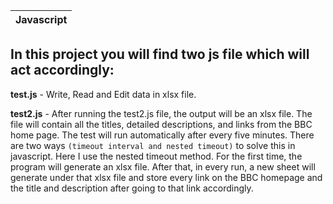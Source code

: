 
|Javascript|
|--|

## In this project you will find two js file which will act accordingly:

**test.js** - Write, Read and Edit data in xlsx file.

**test2.js** - After running the test2.js file, the output will be an xlsx file. The file will contain all the titles, detailed descriptions, and links from the BBC home page. The test will run automatically after every five minutes. There are two ways `(timeout interval and nested timeout)` to solve this in javascript. Here I use the nested timeout method. For the first time, the program will generate an xlsx file. After that, in every run, a new sheet will generate under that xlsx file and store every link on the BBC homepage and the title and description after going to that link accordingly.
